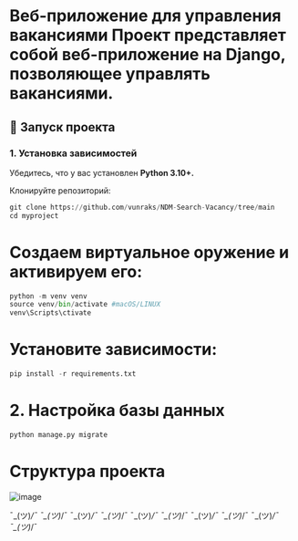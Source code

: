 # Веб-приложение для управления вакансиями Проект представляет собой веб-приложение на Django, позволяющее управлять вакансиями.




## 🚀 Запуск проекта
### 1. Установка зависимостей 
Убедитесь, что у вас установлен **Python 3.10+.**

Клонируйте репозиторий:
```python
git clone https://github.com/vunraks/NDM-Search-Vacancy/tree/main
cd myproject
```
# Создаем виртуальное оружение и активируем его:
```python
python -m venv venv
source venv/bin/activate #macOS/LINUX
venv\Scripts\ctivate
```
# Установите зависимости:
```python
pip install -r requirements.txt
```
# 2. Настройка базы данных
```python
python manage.py migrate
```
# Структура проекта
![image](https://github.com/user-attachments/assets/1f6bb111-2db7-446e-9a22-d2f4cbd56078)

¯\_(ツ)_/¯ ¯\_(ツ)_/¯ ¯\_(ツ)_/¯ ¯\_(ツ)_/¯ ¯\_(ツ)_/¯ ¯\_(ツ)_/¯ ¯\_(ツ)_/¯ ¯\_(ツ)_/¯ ¯\_(ツ)_/¯ ¯\_(ツ)_/¯ 
